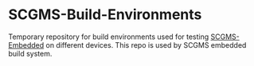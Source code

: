 # SCGMS-Build-Environments
Temporary repository for build environments used for testing [SCGMS-Embedded](https://github.com/PetrKocian/SCGMS-Embedded) on different devices. This repo is used by SCGMS embedded build system.
